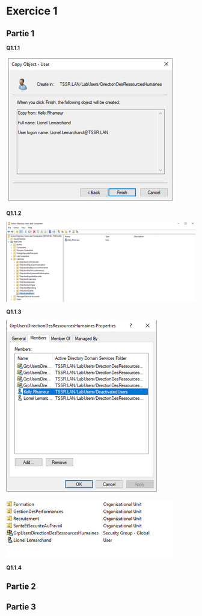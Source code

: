 # Exercice 1

## Partie 1

**Q1.1.1** 

![Créer Lionel Lemarchand](Ressources/ex1/create_lionel.png)

**Q1.1.2** 

![Désactiver Kelly Rhameur](Ressources/ex1/deactivated_kelly.png)

**Q1.1.3** 

![Supprimer Kelly Rhameur](Ressources/ex1/supprimer_kelly.png)

![Kelly est supprimée :'(](Ressources/ex1/kelly_supprimee.png)

**Q1.1.4** 



## Partie 2

## Partie 3